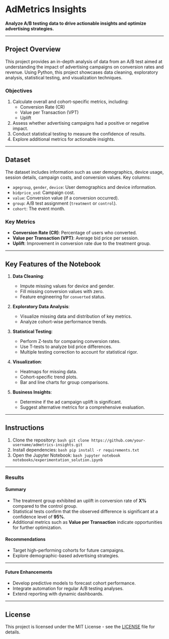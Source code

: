 # AdMetrics Insights

**Analyze A/B testing data to drive actionable insights and optimize advertising strategies.**

---

## Project Overview

This project provides an in-depth analysis of data from an A/B test aimed at understanding the impact of advertising campaigns on conversion rates and revenue. Using Python, this project showcases data cleaning, exploratory analysis, statistical testing, and visualization techniques.

### Objectives

1. Calculate overall and cohort-specific metrics, including:
   - Conversion Rate (CR)
   - Value per Transaction (VPT)
   - Uplift
2. Assess whether advertising campaigns had a positive or negative impact.
3. Conduct statistical testing to measure the confidence of results.
4. Explore additional metrics for actionable insights.

---

## Dataset

The dataset includes information such as user demographics, device usage, session details, campaign costs, and conversion values. Key columns:
- `agegroup`, `gender`, `device`: User demographics and device information.
- `bidprice_usd`: Campaign cost.
- `value`: Conversion value (if a conversion occurred).
- `group`: A/B test assignment (`treatment` or `control`).
- `cohort`: The event month.

### Key Metrics
- **Conversion Rate (CR)**: Percentage of users who converted.
- **Value per Transaction (VPT)**: Average bid price per session.
- **Uplift**: Improvement in conversion rate due to the treatment group.

---

## Key Features of the Notebook

1. **Data Cleaning**:
   - Impute missing values for device and gender.
   - Fill missing conversion values with zero.
   - Feature engineering for `converted` status.
   
2. **Exploratory Data Analysis**:
   - Visualize missing data and distribution of key metrics.
   - Analyze cohort-wise performance trends.

3. **Statistical Testing**:
   - Perform Z-tests for comparing conversion rates.
   - Use T-tests to analyze bid price differences.
   - Multiple testing correction to account for statistical rigor.

4. **Visualization**:
   - Heatmaps for missing data.
   - Cohort-specific trend plots.
   - Bar and line charts for group comparisons.

5. **Business Insights**:
   - Determine if the ad campaign uplift is significant.
   - Suggest alternative metrics for a comprehensive evaluation.

---

## Instructions

1. Clone the repository: 
```bash git clone https://github.com/your-username/admetrics-insights.git ```
2. Install dependencies: 
```bash pip install -r requirements.txt```
3. Open the Jupyter Notebook: 
```bash jupyter notebook notebooks/experimentation_solution.ipynb```

---

### Results

#### Summary
- The treatment group exhibited an uplift in conversion rate of **X%** compared to the control group.
- Statistical tests confirm that the observed difference is significant at a confidence level of **95%**.
- Additional metrics such as **Value per Transaction** indicate opportunities for further optimization.

#### Recommendations
- Target high-performing cohorts for future campaigns.
- Explore demographic-based advertising strategies.

---

#### Future Enhancements
- Develop predictive models to forecast cohort performance.
- Integrate automation for regular A/B testing analyses.
- Extend reporting with dynamic dashboards.

---

## License

This project is licensed under the MIT License - see the [LICENSE](LICENSE) file for details.

